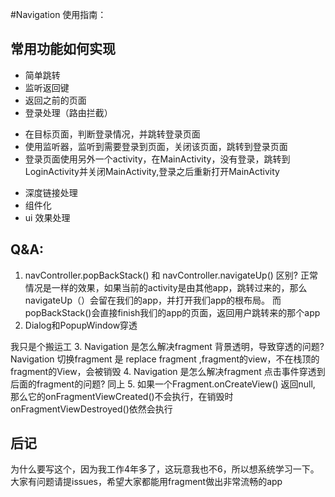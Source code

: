 #Navigation 使用指南：

## 常用功能如何实现
- 简单跳转
- 监听返回键
- 返回之前的页面
- 登录处理（路由拦截）
* 在目标页面，判断登录情况，并跳转登录页面
* 使用监听器，监听到需要登录到页面，关闭该页面，跳转到登录页面
* 登录页面使用另外一个activity，在MainActivity，没有登录，跳转到LoginActivity并关闭MainActivity,登录之后重新打开MainActivity

- 深度链接处理
- 组件化
- ui 效果处理


## Q&A:
1.   navController.popBackStack() 和 navController.navigateUp() 区别?
正常情况是一样的效果，如果当前的activity是由其他app，跳转过来的，那么navigateUp（）会留在我们的app，并打开我们app的根布局。
而popBackStack()会直接finish我们的app的页面，返回用户跳转来的那个app
2. Dialog和PopupWindow穿透

我只是个搬运工
3. Navigation 是怎么解决fragment 背景透明，导致穿透的问题?
Navigation 切换fragment 是 replace fragment ,fragment的view，不在栈顶的fragment的View，会被销毁
4. Navigation 是怎么解决fragment 点击事件穿透到后面的fragment的问题?
同上
5. 如果一个Fragment.onCreateView() 返回null,
那么它的onFragmentViewCreated()不会执行，在销毁时onFragmentViewDestroyed()依然会执行



## 后记
为什么要写这个，因为我工作4年多了，这玩意我也不6，所以想系统学习一下。
大家有问题请提issues，希望大家都能用fragment做出非常流畅的app
